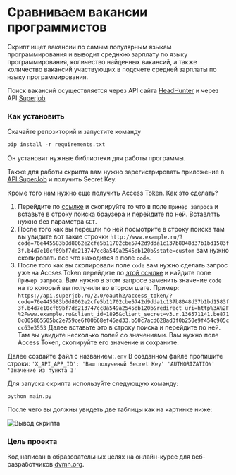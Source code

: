 # Сравниваем вакансии программистов

Скрипт ищет вакансии по самым популярным языкам программирования и выводит среднюю зарплату по языку программирования, количество найденных вакансий, а также количество вакансий участвующих в подсчете средней зарплаты по языку программирования.

Поиск вакансий осуществляется через API  сайта [HeadHunter](https://dev.hh.ru/) и через API [Superjob](https://api.superjob.ru/)
### Как установить
Скачайте репозиторий и запустите команду 
```python 
pip install -r requirements.txt
```
Он установит нужные библиотеки для работы программы.

Также для  работы скрипта вам нужно зарегистрировать приложение в [API SuperJob](https://api.superjob.ru/) и получить Secret Key.

Кроме того нам нужно еще получить Access Token.
Как это сделать?
1. Перейдите по [ссылке](https://api.superjob.ru/#authorize) и скопируйте то что в поле ```Пример запроса``` и вставьте в строку поиска браузера и перейдите по ней. Вставлять нужно без параметра ```GET```.
2. После того как вы перешли по ней посмотрите в строку поиска там вы увидите вот такие строчки ```http://www.example.ru/?code=76e445583b0d8062e2cfe5b11702cbe5742d9dda1c137b8048d37b1bd1583f3f.b4d7e10cf69bf7dd213747cc8a549a2545db120b&state=custom``` вам нужно скопировать все что находится в поле ```code```.
3. После того как вы скопировали поле ```code``` вам нужно сделать запрос уже на Accses Token перейдите по [этой ссылке](https://api.superjob.ru/#access_token) и найдите поле ```Пример запроса```.
Вам нужно в этом запросе заменить значение ```code``` на то который вы получили во втором шаге.
Пример:
```https://api.superjob.ru/2.0/oauth2/access_token/?code=76e445583b0d8062e2cfe5b11702cbe5742d9dda1c137b8048d37b1bd1583f3f.b4d7e10cf69bf7dd213747cc8a549a2545db120b&redirect_uri=http%3A%2F%2Fwww.example.ru&client_id=1895&client_secret=v3.r.136571141.be8710c005865505bc2e759ce6f00b68ef46ad33.b50c7acd628ad3f0b250e9f454c905ccc63e3553```
Далее вставьте это в строку поиска и перейдите по ней. Там вы увидите несколько полей со значениями. Вам нужно поле Access Token, скопируйте его значение и сохраните.

Далее создайте файл с названием:`.env`
В созданном файле пропишите строки:
`
'X_API_APP_ID': 'Ваш полученый Secret Key'
'AUTHORIZATION' 'Значение из пункта 3'
`

Для запуска скрипта используйте следующую команду:
```
python main.py
```
После чего вы должны увидеть две таблицы как на картинке ниже:

![Вывод скрипта](![image](https://user-images.githubusercontent.com/106096891/183137448-d6ac04cb-e419-401c-839c-2dc5dd3c44dd.png) "Пример запуска")


### Цель проекта

Код написан в образовательных целях на онлайн-курсе для веб-разработчиков [dvmn.org](https://dvmn.org/).
